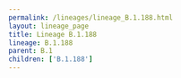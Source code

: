 ```yaml
---
permalink: /lineages/lineage_B.1.188.html
layout: lineage_page
title: Lineage B.1.188
lineage: B.1.188
parent: B.1
children: ['B.1.188']
---
```

